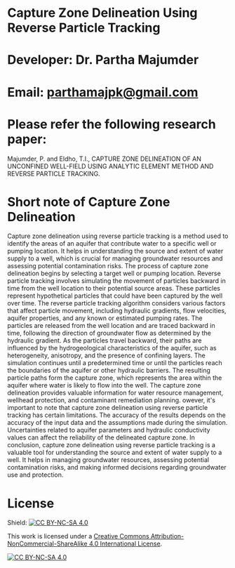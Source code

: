 # Capture Zone Delineation Using Reverse Particle Tracking
# Developer: Dr. Partha Majumder
# Email: parthamajpk@gmail.com

# Please refer the following research paper:
Majumder, P. and Eldho, T.I., CAPTURE ZONE DELINEATION OF AN UNCONFINED WELL-FIELD USING ANALYTIC ELEMENT METHOD AND REVERSE PARTICLE TRACKING.

# Short note of Capture Zone Delineation
Capture zone delineation using reverse particle tracking is a method used to identify the areas of an aquifer that contribute water to a specific well or pumping location. It helps in understanding the source and extent of water supply to a well, which is crucial for managing groundwater resources and assessing potential contamination risks. The process of capture zone delineation begins by selecting a target well or pumping location. Reverse particle tracking involves simulating the movement of particles backward in time from the well location to their potential source areas. These particles represent hypothetical particles that could have been captured by the well over time. The reverse particle tracking algorithm considers various factors that affect particle movement, including hydraulic gradients, flow velocities, aquifer properties, and any known or estimated pumping rates. The particles are released from the well location and are traced backward in time, following the direction of groundwater flow as determined by the hydraulic gradient. As the particles travel backward, their paths are influenced by the hydrogeological characteristics of the aquifer, such as heterogeneity, anisotropy, and the presence of confining layers. The simulation continues until a predetermined time or until the particles reach the boundaries of the aquifer or other hydraulic barriers. The resulting particle paths form the capture zone, which represents the area within the aquifer where water is likely to flow into the well. The capture zone delineation provides valuable information for water resource management, wellhead protection, and contaminant remediation planning. owever, it's important to note that capture zone delineation using reverse particle tracking has certain limitations. The accuracy of the results depends on the accuracy of the input data and the assumptions made during the simulation. Uncertainties related to aquifer parameters and hydraulic conductivity values can affect the reliability of the delineated capture zone. In conclusion, capture zone delineation using reverse particle tracking is a valuable tool for understanding the source and extent of water supply to a well. It helps in managing groundwater resources, assessing potential contamination risks, and making informed decisions regarding groundwater use and protection.












# License
Shield: [![CC BY-NC-SA 4.0][cc-by-nc-sa-shield]][cc-by-nc-sa]

This work is licensed under a
[Creative Commons Attribution-NonCommercial-ShareAlike 4.0 International License][cc-by-nc-sa].

[![CC BY-NC-SA 4.0][cc-by-nc-sa-image]][cc-by-nc-sa]

[cc-by-nc-sa]: http://creativecommons.org/licenses/by-nc-sa/4.0/
[cc-by-nc-sa-image]: https://licensebuttons.net/l/by-nc-sa/4.0/88x31.png
[cc-by-nc-sa-shield]: https://img.shields.io/badge/License-CC%20BY--NC--SA%204.0-lightgrey.svg
